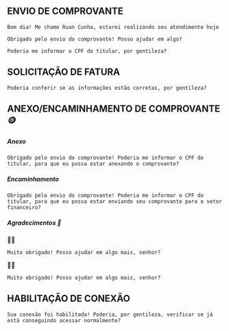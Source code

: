 ## ENVIO DE COMPROVANTE
```text
Bom dia! Me chamo Ruan Cunha, estarei realizando seu atendimento hoje
```
```text
Obrigado pelo envio do comprovante! Posso ajudar em algo?
```
```text
Poderia me informar o CPF do titular, por gentileza?
```
## SOLICITAÇÃO DE FATURA
```text
Poderia conferir se as informações estão corretas, por gentileza?
```
## ANEXO/ENCAMINHAMENTO DE COMPROVANTE 🪙
##### Anexo
```text
Obrigado pelo envio do comprovante! Poderia me informar o CPF do titular, para que eu possa estar anexando o comprovante?
```
##### Encaminhamento
```text
Obrigado pelo envio do comprovante! Poderia me informar o CPF do titular, para que eu possa estar enviando seu comprovante para o setor financeiro?
```
##### Agradecimentos 🤝
🙍‍♂️
```text
Muito obrigado! Posso ajudar em algo mais, senhor?
```
🙍‍♀️
```text
Muito obrigado! Posso ajudar em algo mais, senhor?
```
## HABILITAÇÃO DE CONEXÃO
```text
Sua conexão foi habilitada! Poderia, por gentileza, verificar se já está conseguindo acessar normalmente?
```
